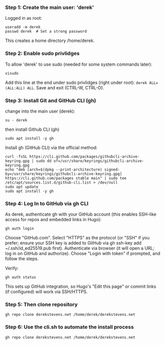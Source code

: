 ### Step 1: Create the main user: 'derek'
Logged in as root:
```
useradd -m derek
passwd derek  # Set a strong password
```
This creates a home directory /home/derek.

### Step 2: Enable sudo privlidges
To allow 'derek' to use sudo (needed for some system commands later):
```
visudo
```
Add this line at the end under sudo privlidges (right under root): `derek ALL=(ALL:ALL) ALL`. Save and exit (CTRL-W, CTRL-O).

### Step 3: Install Git and GitHub CLI (gh)
change into the main user (derek):
```
su - derek
```
then install Github CLI (gh)
```
sudo apt install -y gh
```
Install gh (GitHub CLI) via the official method:
```
curl -fsSL https://cli.github.com/packages/githubcli-archive-keyring.gpg | sudo dd of=/usr/share/keyrings/githubcli-archive-keyring.gpg
echo "deb [arch=$(dpkg --print-architecture) signed-by=/usr/share/keyrings/githubcli-archive-keyring.gpg] https://cli.github.com/packages stable main" | sudo tee /etc/apt/sources.list.d/github-cli.list > /dev/null
sudo apt update
sudo apt install -y gh
```

### Step 4: Log In to GitHub via gh CLI
As derek, authenticate gh with your GitHub account (this enables SSH-like access for repos and embedded links in Hugo):
```
gh auth login
```

Choose "GitHub.com".
Select "HTTPS" as the protocol (or "SSH" if you prefer; ensure your SSH key is added to GitHub via gh ssh-key add ~/.ssh/id_ed25519.pub first).
Authenticate via browser (it will open a URL; log in on GitHub and authorize).
Choose "Login with token" if prompted, and follow the steps.

Verify:
```
gh auth status
```
This sets up GitHub integration, so Hugo's "Edit this page" or commit links (if configured) will work via SSH/HTTPS.

### Step 5: Then clone repository
```
gh repo clone derekstevens.net /home/derek/derekstevens.net
```

### Step 6: Use the cli.sh to automate the install process
```
gh repo clone derekstevens.net /home/derek/derekstevens.net
```
